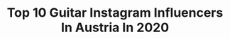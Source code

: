---
title: Top 10 Guitar Instagram Influencers In Austria In 2020
description: >-
  Find top guitar Instagram influencers in Austria in 2020. Most popular hashtags: #vienna #guitar #austria #portrait.
platform: Instagram
hits: 8
text_top: Analyze the best Instagram profiles on inBeat.
text_bottom: Our search engine aggregates 8 Instagram influencers like this in Austria for you to contact.
profiles:
  - username: "albert_draufgaenger"
    fullname: >-
      Albert-Mario Lampel
    bio: >-
      🎤🎸 #singer & #guitarist @die_draufgaenger 📀 🎧 #songwriter & #producer lampel records 🥤 friend of @dsire_teadrink_austria
    location: "Austria"
    followers: 19071
    engagement: 766
    commentsToLikes: 0.010243
    id: ck14ljudvv1v20i19zn2fyo1k
    verified: false
    hashtags: "#lampelrecords, #diedraufg, #moteaviert, #hektarparty"
  - username: "bernthofficial"
    fullname: >-
      BERNTH
    bio: >-
      Guitarist & Shreducator from Vienna, Austria 🎸 ⏬ New YouTube Video ⏬
    location: "Austria"
    followers: 196318
    engagement: 261
    commentsToLikes: 0.012038
    id: ck0u894p06tfp0i194gz1bx6s
    verified: false
    hashtags: "#guitarporn, #guitarman, #guitarsarebetter, #guitarist"
  - username: "salobassjosie"
    fullname: >-
      Luise Salome
    bio: >-
      BASS PLAYER | BIKER GIRL 📍austria 📩 salome.jojo@hotmail.com
    location: "Austria"
    followers: 7154
    engagement: 1137
    commentsToLikes: 0.026481
    id: ck8t65o94cb8n0j78j0kn9m4o
    verified: false
    hashtags: "#girlswhoride, #femalemusician, #baixonatural, #nakedbike"
  - username: "sandy_luna_"
    fullname: >-
      Sandy
    bio: >-
      ⠀⠀⠀ ⠀⠀ ⠀⠀ 𝙻𝚎𝚝'𝚜 𝚋𝚎 𝚊𝚍𝚟𝚎𝚗𝚝𝚞𝚛𝚘𝚞𝚜. ↠ est. 1995 📍Austria ❘ from the backwoods 🍂 • photography ❘ crafting • I love being outdoors
    location: "Austria"
    followers: 8411
    engagement: 860
    commentsToLikes: 0.024383
    id: ck9habatmbvvc0j78fpoiyfhq
    verified: false
    hashtags: "#vienna, #beanie, #leaf, #folksoul"
  - username: "sovtsov"
    fullname: >-
      Ilya Sovtsov
    bio: >-
      Ultima dolor
    location: "Austria"
    followers: 3128
    engagement: 1263
    commentsToLikes: 0.061107
    id: ckaoyaqhogpp70i786jvcwnnt
    verified: false
    hashtags: "#manbuns, #austria, #manbunmonday, #menbuns"
  - username: "mayapurdue"
    fullname: >-
      Maya 麻耶
    bio: >-
      Pianist @unimozarteumsalzburg 🇯🇵 🇳🇿 🇮🇪 ー✈︎→ 🇦🇹
    location: "Austria"
    followers: 3448
    engagement: 1044
    commentsToLikes: 0.072182
    id: ckaozkraymb530i78j45txpey
    verified: false
    hashtags: "#musician, #nature, #salzburg, #chloetingchallenge"
  - username: "charlesdexterwardthe2nd"
    fullname: >-
      Christian Pipal
    bio: >-
      📍amsterdam 🇳🇱 & vienna 🇦🇹 research 🤓 beer 🍺 travelling 🚂
    location: "Austria"
    followers: 10695
    engagement: 816
    commentsToLikes: 0.011082
    id: ckap5o58ycinq0i78m7v35bqj
    verified: false
    hashtags: "#panamacanal, #travelling, #panamaoeste, #explore"
  - username: "lukasbeck_photography"
    fullname: >-
      Lukas Beck
    bio: >-
      Austrian photographer and filmmaker
    location: "Austria"
    followers: 4004
    engagement: 2163
    commentsToLikes: 0.043072
    id: ck0vvvqoiqzc90i19ycvitj4d
    verified: false
    hashtags: "#musikfotografie, #portraitart, #artphotographer, #endlessfaces"
---